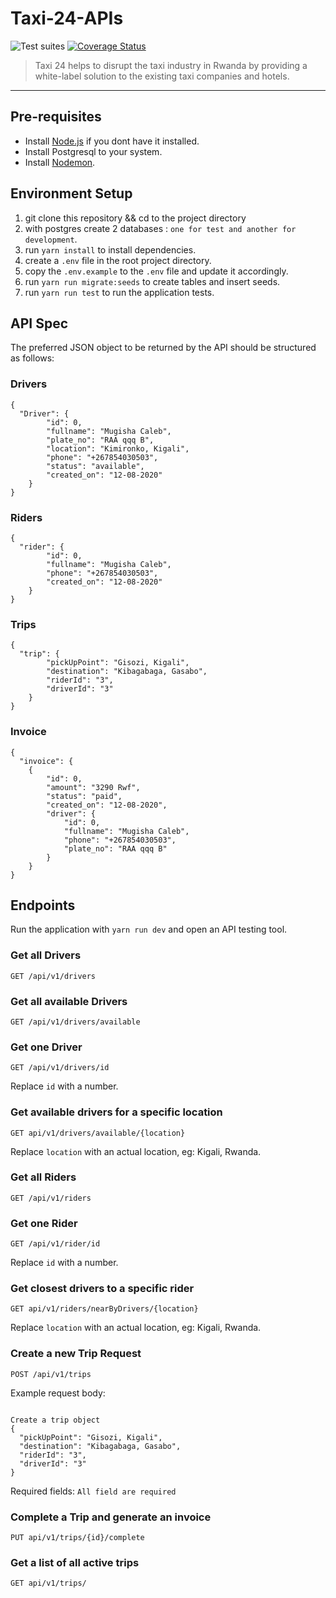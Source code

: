 # Taxi-24-APIs

![Test suites](https://github.com/mcaleb808/Taxi-24-APIs/workflows/Test%20suites/badge.svg)
[![Coverage Status](https://coveralls.io/repos/github/mcaleb808/Taxi-24-APIs/badge.svg?branch=ft-add-trips-routes)](https://coveralls.io/github/mcaleb808/Taxi-24-APIs?branch=ft-add-trips-routes)

> Taxi 24 helps to disrupt the taxi industry in Rwanda by providing a white-label solution to the existing taxi companies and hotels.

---

## Pre-requisites

- Install [Node.js](https://nodejs.org/en/download/) if you dont have it installed.
- Install Postgresql to your system.
- Install [Nodemon](https://www.npmjs.com/package/nodemon).

## Environment Setup

1. git clone this repository && cd to the project directory
2. with postgres create 2 databases : `one for test and another for development`.
3. run `yarn install` to install dependencies.
4. create a `.env` file in the root project directory.
5. copy the `.env.example` to the `.env` file and update it accordingly.
6. run `yarn run migrate:seeds` to create tables and insert seeds.
7. run `yarn run test` to run the application tests.

## API Spec

The preferred JSON object to be returned by the API should be structured as follows:

### Drivers

```source-json
{
  "Driver": {
        "id": 0,
        "fullname": "Mugisha Caleb",
        "plate_no": "RAA qqq B",
        "location": "Kimironko, Kigali",
        "phone": "+267854030503",
        "status": "available",
        "created_on": "12-08-2020"
    }
}
```

### Riders

```source-json
{
  "rider": {
        "id": 0,
        "fullname": "Mugisha Caleb",
        "phone": "+267854030503",
        "created_on": "12-08-2020"
    }
}
```

### Trips

```source-json
{
  "trip": {
        "pickUpPoint": "Gisozi, Kigali",
        "destination": "Kibagabaga, Gasabo",
        "riderId": "3",
        "driverId": "3"
    }
}
```

### Invoice

```source-json
{
  "invoice": {
    {
        "id": 0,
        "amount": "3290 Rwf",
        "status": "paid",
        "created_on": "12-08-2020",
        "driver": {
            "id": 0,
            "fullname": "Mugisha Caleb",
            "phone": "+267854030503",
            "plate_no": "RAA qqq B"
        }
    }
}
```

## Endpoints

Run the application with `yarn run dev` and open an API testing tool.

### Get all Drivers

`GET /api/v1/drivers`

### Get all available Drivers

`GET /api/v1/drivers/available`

### Get one Driver

`GET /api/v1/drivers/id`

Replace `id` with a number.

### Get available drivers for a specific location

`GET api/v1/drivers/available/{location}`

Replace `location` with an actual location, eg: Kigali, Rwanda.

### Get all Riders

`GET /api/v1/riders`

### Get one Rider

`GET /api/v1/rider/id`

Replace `id` with a number.

### Get closest drivers to a specific rider

`GET api/v1/riders/nearByDrivers/{location}`

Replace `location` with an actual location, eg: Kigali, Rwanda.

### Create a new Trip Request

`POST /api/v1/trips`

Example request body:

```source-json

Create a trip object
{
  "pickUpPoint": "Gisozi, Kigali",
  "destination": "Kibagabaga, Gasabo",
  "riderId": "3",
  "driverId": "3"
}
```

Required fields: `All field are required`

### Complete a Trip and generate an invoice

`PUT api/v1/trips/{id}/complete`

### Get a list of all active trips

`GET api/v1/trips/`
